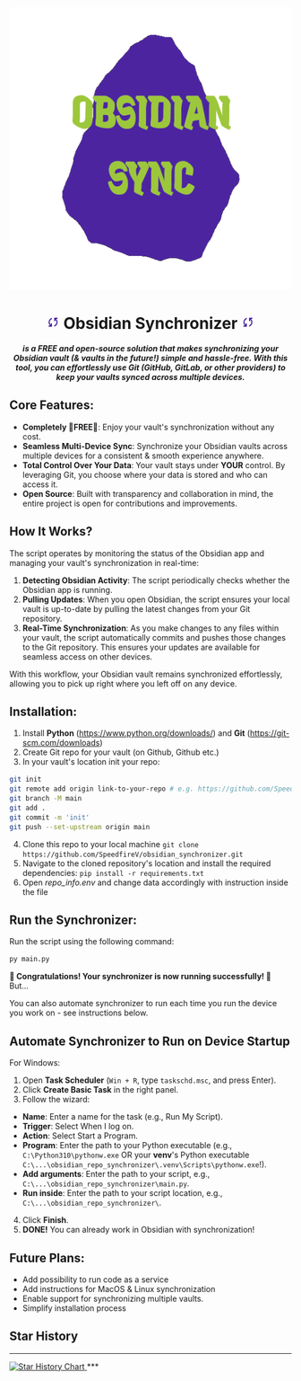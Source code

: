 ***<p align=center>![image info](assets/obsidian_with_transparent_background.png)</p>***

<h1 align=center><svg xmlns="http://www.w3.org/2000/svg" height="24px" viewBox="0 -960 960 960" width="24px" fill="#4d24a0"><path d="M160-160v-80h110l-16-14q-52-46-73-105t-21-119q0-111 66.5-197.5T400-790v84q-72 26-116 88.5T240-478q0 45 17 87.5t53 78.5l10 10v-98h80v240H160Zm400-10v-84q72-26 116-88.5T720-482q0-45-17-87.5T650-648l-10-10v98h-80v-240h240v80H690l16 14q49 49 71.5 106.5T800-482q0 111-66.5 197.5T560-170Z"/></svg> Obsidian Synchronizer <svg xmlns="http://www.w3.org/2000/svg" height="24px" viewBox="0 -960 960 960" width="24px" fill="#4d24a0"><path d="M160-160v-80h110l-16-14q-52-46-73-105t-21-119q0-111 66.5-197.5T400-790v84q-72 26-116 88.5T240-478q0 45 17 87.5t53 78.5l10 10v-98h80v240H160Zm400-10v-84q72-26 116-88.5T720-482q0-45-17-87.5T650-648l-10-10v98h-80v-240h240v80H690l16 14q49 49 71.5 106.5T800-482q0 111-66.5 197.5T560-170Z"/></svg></h1>

***<p align=center>is a **FREE** and open-source solution that makes synchronizing your Obsidian vault (& vaults in the future!) simple and hassle-free. With this tool, you can effortlessly use Git (GitHub, GitLab, or other providers) to keep your vaults synced across multiple devices.</p>***

## Core Features:
- **Completely 💸FREE💸**: Enjoy your vault's synchronization without any cost.
- **Seamless Multi-Device Sync**: Synchronize your Obsidian vaults across multiple devices for a consistent & smooth experience anywhere.
- **Total Control Over Your Data**: Your vault stays under **YOUR** control. By leveraging Git, you choose where your data is stored and who can access it.
- **Open Source**: Built with transparency and collaboration in mind, the entire project is open for contributions and improvements.

## How It Works?
The script operates by monitoring the status of the Obsidian app and managing your vault's synchronization in real-time:

1. **Detecting Obsidian Activity**: The script periodically checks whether the Obsidian app is running.
2. **Pulling Updates**: When you open Obsidian, the script ensures your local vault is up-to-date by pulling the latest changes from your Git repository.
3. **Real-Time Synchronization**: As you make changes to any files within your vault, the script automatically commits and pushes those changes to the Git repository. This ensures your updates are available for seamless access on other devices.

With this workflow, your Obsidian vault remains synchronized effortlessly, allowing you to pick up right where you left off on any device.
## Installation:
1. Install **Python** (https://www.python.org/downloads/) and **Git** (https://git-scm.com/downloads)
2. Create Git repo for your vault (on Github, Github etc.)
3. In your vault's location init your repo:

```bash
git init
git remote add origin link-to-your-repo # e.g. https://github.com/SpeedfireV/test.git
git branch -M main
git add .
git commit -m 'init'
git push --set-upstream origin main
```

4. Clone this repo to your local machine `git clone https://github.com/SpeedfireV/obsidian_synchronizer.git`
5. Navigate to the cloned repository's location and install the required dependencies: `pip install -r requirements.txt`
6. Open _repo_info.env_ and change data accordingly with instruction inside the file
## Run the Synchronizer:
Run the script using the following command:
```bash
py main.py
```
**🥳 Congratulations! Your synchronizer is now running successfully! 🥳** But...

You can also automate synchronizer to run each time you run the device you work on - see instructions below.

## Automate Synchronizer to Run on Device Startup
For Windows:
1. Open **Task Scheduler** (`Win + R`, type `taskschd.msc`, and press Enter).
2. Click **Create Basic Task** in the right panel.
3. Follow the wizard:
- **Name**: Enter a name for the task (e.g., Run My Script).
- **Trigger**: Select When I log on.
- **Action**: Select Start a Program.
- **Program**: Enter the path to your Python executable (e.g., `C:\Python310\pythonw.exe` OR your **venv**'s Python executable `C:\...\obsidian_repo_synchronizer\.venv\Scripts\pythonw.exe`!).
- **Add arguments**: Enter the path to your script, e.g., `C:\...\obsidian_repo_synchronizer\main.py`.
- **Run inside**: Enter the path to your script location, e.g., `C:\...\obsidian_repo_synchronizer\`.
4. Click **Finish**.
5. **DONE!** You can already work in Obsidian with synchronization!




## Future Plans:
- Add possibility to run code as a service
- Add instructions for MacOS & Linux synchronization
- Enable support for synchronizing multiple vaults.
- Simplify installation process
## Star History
***
<a href="https://star-history.com/#SpeedfireV/obsidian_synchronizer&Date">
 <picture>
   <source media="(prefers-color-scheme: dark)" srcset="https://api.star-history.com/svg?repos=SpeedfireV/obsidian_synchronizer&type=Date&theme=dark" />
   <source media="(prefers-color-scheme: light)" srcset="https://api.star-history.com/svg?repos=SpeedfireV/obsidian_synchronizer&type=Date" />
   <img alt="Star History Chart" src="https://api.star-history.com/svg?repos=SpeedfireV/obsidian_synchronizer&type=Date" />
 </picture>
</a>
***